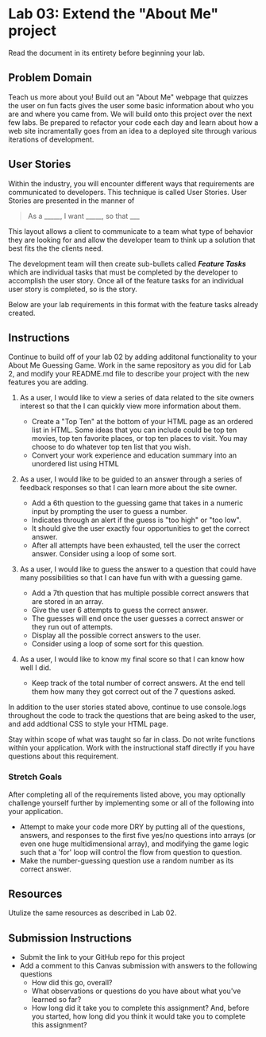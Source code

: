 # Lab 03: Extend the "About Me" project

Read the document in its entirety before beginning your lab.

## Problem Domain
Teach us more about you! Build out an "About Me" webpage that quizzes the user on fun facts gives the user some basic information about who you are and where you came from. We will build onto this project over the next few labs. Be prepared to refactor your code each day and learn about how a web site incramentally goes from an idea to a deployed site through various iterations of development. 

## User Stories

Within the industry, you will encounter different ways that requirements are communicated to developers. This technique is called User Stories. User Stories are presented in the manner of 

> As a _____, I want _____, so that ___

This layout allows a client to communicate to a team what type of behavior they are looking for and allow the developer team to think up a solution that best fits the the clients need.

The development team will then create sub-bullets called ***Feature Tasks*** which are individual tasks that must be completed by the developer to accomplish the user story. Once all of the feature tasks for an individual user story is completed, so is the story. 

Below are your lab requirements in this format with the feature tasks already created.

## Instructions

Continue to build off of your lab 02 by adding additonal functionality to your About Me Guessing Game. Work in the same repository as you did for Lab 2, and modify your README.md file to describe your project with the new features you are adding.


1. As a user, I would like to view a series of data related to the site owners interest so that the I can quickly view more information about them.
    - Create a "Top Ten" at the bottom of your HTML page as an ordered list in HTML. Some ideas that you can include could be top ten movies, top ten favorite places, or top ten places to visit. You may choose to do whatever top ten list that you wish.
    - Convert your work experience and education summary into an unordered list using HTML

2. As a user, I would like to be guided to an answer through a series of feedback responses so that I can learn more about the site owner. 
    - Add a 6th question to the guessing game that takes in a numeric input by prompting the user to guess a number.
    - Indicates through an alert if the guess is "too high" or "too low".
    - It should give the user exactly four opportunities to get the correct answer. 
    - After all attempts have been exhausted, tell the user the correct answer. Consider using a loop of some sort.

3. As a user, I would like to guess the answer to a question that could have many possibilities so that I can have fun with with a guessing game.
    - Add a 7th question that has multiple possible correct answers that are stored in an array. 
    - Give the user 6 attempts to guess the correct answer. 
    - The guesses will end once the user guesses a correct answer or they run out of attempts.
    - Display all the possible correct answers to the user. 
    - Consider using a loop of some sort for this question.

4. As a user, I would like to know my final score so that I can know how well I did.
    - Keep track of the total number of correct answers. At the end tell them how many they got correct out of the 7 questions asked.

In addition to the user stories stated above, continue to use console.logs  throughout the code to track the questions that are being asked to the user, and add addtional CSS to style your HTML page.  

Stay within scope of what was taught so far in class. Do not write functions within your application. Work with the instructional staff directly if you have questions about this requirement. 

### Stretch Goals
After completing all of the requirements listed above, you may optionally challenge yourself further by implementing some or all of the following into your application. 

- Attempt to make your code more DRY by putting all of the questions, answers, and responses to the first five yes/no questions into arrays (or even one huge multidimensional array), and modifying the game logic such that a 'for' loop will control the flow from question to question.
- Make the number-guessing question use a random number as its correct answer.

## Resources

Utulize the same resources as described in Lab 02. 

## Submission Instructions

- Submit the link to your GitHub repo for this project
- Add a comment to this Canvas submission with answers to the following questions
  - How did this go, overall?
  - What observations or questions do you have about what you've learned so far?
  - How long did it take you to complete this assignment? And, before you started, how long did you think it would take you to complete this assignment?
